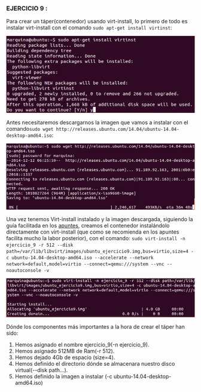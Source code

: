### EJERCICIO  9 :

Para crear un táper(contenedor) usando virt-install, lo primero de todo es instalar virt-install con el comando `sudo apt-get install virtinst`:

![](capturas/56.png)

Antes necesitaremos descargarnos la imagen que vamos a instalar con el comando`sudo wget http://releases.ubuntu.com/14.04/ubuntu-14.04-desktop-amd64.iso`:

![](capturas/57.png)

Una vez tenemos Virt-install instalado y la imagen descargada, siguiendo la guía facilitada en los [apuntes](https://help.ubuntu.com/12.04/serverguide/libvirt.html), creamos el contenedor instalándolo directamente con virt-install (que como se recomienda en los apuntes  facilita mucho la labor posterior), con el comando: `sudo virt-install -n ejercicio_9 -r 512 --disk path=/var/lib/libvirt/images/ubuntu_ejercicio9.img,bus=virtio,size=4 -c ubuntu-14.04-desktop-amd64.iso --accelerate --network network=default,model=virtio --connect=qemu:///system --vnc --noautoconsole -v`

![](capturas/58.png)

Dónde los componentes más importantes a la hora de crear el táper han sido: 
1. Hemos asignado el nombre ejercicio_9(-n ejercicio_9).
1. Hemos asignado 512MB de Ram(-r 512).
1. Hemos dejado 4Gb de espacio (size=4).
1. Hemos definido el directorio dónde se almacenara nuestro disco virtual(--disk path...).
1. Hemos definido la imagen a instalar (-c ubuntu-14.04-desktop-amd64.iso)




